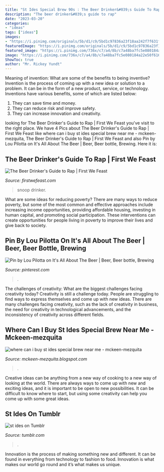 ```yaml
---
title: "St Ides Special Brew 90s : The Beer Drinker&#039;s Guide To Rap"
description: "The beer drinker&#039;s guide to rap"
date: "2023-03-20"
categories:
- "ideas"
tags: ["ideas"]
images:
- "https://i.pinimg.com/originals/5b/d1/c9/5bd1c97836a23f18aa242f7f631f5928.jpg"
featuredImage: "https://i.pinimg.com/originals/5b/d1/c9/5bd1c97836a23f18aa242f7f631f5928.jpg"
featured_image: "https://i.pinimg.com/736x/c7/a4/8b/c7a48ba7fc5e080184a22e50f616b391.jpg"
image: "https://i.pinimg.com/736x/c7/a4/8b/c7a48ba7fc5e080184a22e50f616b391.jpg"
ShowToc: true
author: "Mr. Rickey Yundt"
---
```



Meaning of invention: What are some of the benefits to being inventive?
Invention is the process of coming up with a new idea or solution to a problem. It can be in the form of a new product, service, or technology. Inventions have various benefits, some of which are listed below: 
1. They can save time and money.
2. They can reduce risk and improve safety. 
3. They can increase innovation and creativity.

	

		
looking for The Beer Drinker&#039;s Guide to Rap | First We Feast you've visit to the right place. We have 4 Pics about The Beer Drinker&#039;s Guide to Rap | First We Feast like where can i buy st ides special brew near me - mckeen-mezquita, The Beer Drinker&#039;s Guide to Rap | First We Feast and also Pin by Lou Pilotta on It&#039;s All About The Beer | Beer, Beer bottle, Brewing. Here it is:
		
    
## The Beer Drinker&#039;s Guide To Rap | First We Feast

<img loading=lazy src="http://cdn.firstwefeast.com/assets/2015/04/snoop_pac_stides.jpg" onerror="this.onerror=null;this.src='https://tse3.mm.bing.net/th?id=OIP.ZRWyzwDb8e4-LNbhyHq3kQHaEt&amp;pid=15.1';" alt="The Beer Drinker&#039;s Guide to Rap | First We Feast">

_Source: firstwefeast.com_

>snoop drinker. 

	

What are some ideas for reducing poverty?
There are many ways to reduce poverty, but some of the most common and effective approaches include increasing income opportunities, providing affordable housing, investing in human capital, and promoting social participation. These interventions can create opportunities for people living in poverty to improve their lives and give back to society.

    
## Pin By Lou Pilotta On It&#039;s All About The Beer | Beer, Beer Bottle, Brewing

<img loading=lazy src="https://i.pinimg.com/736x/c7/a4/8b/c7a48ba7fc5e080184a22e50f616b391.jpg" onerror="this.onerror=null;this.src='https://tse1.mm.bing.net/th?id=OIP.nggJ1ciVgP95X9VouMhUIQHaHa&amp;pid=15.1';" alt="Pin by Lou Pilotta on It&#039;s All About The Beer | Beer, Beer bottle, Brewing">

_Source: pinterest.com_

>. 

	

The challenges of creativity: What are the biggest challenges facing creativity today?
Creativity is still a challenge today. People are struggling to find ways to express themselves and come up with new ideas. There are many challenges facing creativity, such as the lack of creativity in business, the need for creativity in technological advancements, and the inconsistency of creativity across different fields.

    
## Where Can I Buy St Ides Special Brew Near Me - Mckeen-mezquita

<img loading=lazy src="https://i.pinimg.com/originals/5b/d1/c9/5bd1c97836a23f18aa242f7f631f5928.jpg" onerror="this.onerror=null;this.src='https://tse2.mm.bing.net/th?id=OIP.RB-x0egJC1pJiP1IaYJZlgHaMF&amp;pid=15.1';" alt="where can i buy st ides special brew near me - mckeen-mezquita">

_Source: mckeen-mezquita.blogspot.com_

>. 

	

Creative ideas can be anything from a new way of cooking to a new way of looking at the world. There are always ways to come up with new and exciting ideas, and it is important to be open to new possibilities. It can be difficult to know where to start, but using some creativity can help you come up with some great ideas.

    
## St Ides On Tumblr

<img loading=lazy src="https://64.media.tumblr.com/tumblr_pa1hirPKIL1rd9hsl_frame1.jpg" onerror="this.onerror=null;this.src='https://tse4.mm.bing.net/th?id=OIP.yqLUBElSwDkVxoFMSYgbbgHaFj&amp;pid=15.1';" alt="st ides on Tumblr">

_Source: tumblr.com_

>. 

	

Innovation is the process of making something new and different. It can be found in everything from technology to fashion to food. Innovation is what makes our world go round and it’s what makes us unique.

